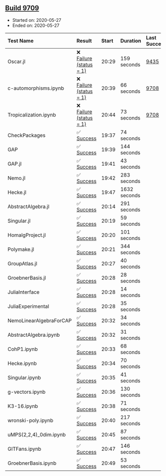 ## [Build 9709](https://oscarci.mathematik.uni-kl.de/job/oscar/9709/)

* Started on: 2020-05-27
* Ended on: 2020-05-27

| Test Name    | Result | Start | Duration | Last Success | First Failure |
|:-------------|:-------|:------|:---------|:-------------|:--------------|
| Oscar.jl | ❌ [Failure (status = 1)](https://oscarci.mathematik.uni-kl.de/job/oscar/9709/artifact/logs/build-9709/Oscar.jl.log) | 20:29 | 159 seconds | [9435](https://oscarci.mathematik.uni-kl.de/job/oscar/9435/) | [9436](https://oscarci.mathematik.uni-kl.de/job/oscar/9436/) |
| c-automorphisms.ipynb | ❌ [Failure (status = 1)](https://oscarci.mathematik.uni-kl.de/job/oscar/9709/artifact/logs/build-9709/c-automorphisms.ipynb.log) | 20:39 | 66 seconds | [9708](https://oscarci.mathematik.uni-kl.de/job/oscar/9708/) | [9709](https://oscarci.mathematik.uni-kl.de/job/oscar/9709/) |
| Tropicalization.ipynb | ❌ [Failure (status = 1)](https://oscarci.mathematik.uni-kl.de/job/oscar/9709/artifact/logs/build-9709/Tropicalization.ipynb.log) | 20:44 | 73 seconds | [9708](https://oscarci.mathematik.uni-kl.de/job/oscar/9708/) | [9709](https://oscarci.mathematik.uni-kl.de/job/oscar/9709/) |
| CheckPackages | ✅ [Success](https://oscarci.mathematik.uni-kl.de/job/oscar/9709/artifact/logs/build-9709/CheckPackages.log) | 19:37 | 74 seconds |  |  |
| GAP | ✅ [Success](https://oscarci.mathematik.uni-kl.de/job/oscar/9709/artifact/logs/build-9709/GAP.log) | 19:39 | 144 seconds |  |  |
| GAP.jl | ✅ [Success](https://oscarci.mathematik.uni-kl.de/job/oscar/9709/artifact/logs/build-9709/GAP.jl.log) | 19:41 | 43 seconds |  |  |
| Nemo.jl | ✅ [Success](https://oscarci.mathematik.uni-kl.de/job/oscar/9709/artifact/logs/build-9709/Nemo.jl.log) | 19:42 | 283 seconds |  |  |
| Hecke.jl | ✅ [Success](https://oscarci.mathematik.uni-kl.de/job/oscar/9709/artifact/logs/build-9709/Hecke.jl.log) | 19:47 | 1632 seconds |  |  |
| AbstractAlgebra.jl | ✅ [Success](https://oscarci.mathematik.uni-kl.de/job/oscar/9709/artifact/logs/build-9709/AbstractAlgebra.jl.log) | 20:14 | 291 seconds |  |  |
| Singular.jl | ✅ [Success](https://oscarci.mathematik.uni-kl.de/job/oscar/9709/artifact/logs/build-9709/Singular.jl.log) | 20:19 | 59 seconds |  |  |
| HomalgProject.jl | ✅ [Success](https://oscarci.mathematik.uni-kl.de/job/oscar/9709/artifact/logs/build-9709/HomalgProject.jl.log) | 20:20 | 101 seconds |  |  |
| Polymake.jl | ✅ [Success](https://oscarci.mathematik.uni-kl.de/job/oscar/9709/artifact/logs/build-9709/Polymake.jl.log) | 20:21 | 344 seconds |  |  |
| GroupAtlas.jl | ✅ [Success](https://oscarci.mathematik.uni-kl.de/job/oscar/9709/artifact/logs/build-9709/GroupAtlas.jl.log) | 20:27 | 40 seconds |  |  |
| GroebnerBasis.jl | ✅ [Success](https://oscarci.mathematik.uni-kl.de/job/oscar/9709/artifact/logs/build-9709/GroebnerBasis.jl.log) | 20:28 | 28 seconds |  |  |
| JuliaInterface | ✅ [Success](https://oscarci.mathematik.uni-kl.de/job/oscar/9709/artifact/logs/build-9709/JuliaInterface.log) | 20:28 | 14 seconds |  |  |
| JuliaExperimental | ✅ [Success](https://oscarci.mathematik.uni-kl.de/job/oscar/9709/artifact/logs/build-9709/JuliaExperimental.log) | 20:28 | 35 seconds |  |  |
| NemoLinearAlgebraForCAP | ✅ [Success](https://oscarci.mathematik.uni-kl.de/job/oscar/9709/artifact/logs/build-9709/NemoLinearAlgebraForCAP.log) | 20:32 | 34 seconds |  |  |
| AbstractAlgebra.ipynb | ✅ [Success](https://oscarci.mathematik.uni-kl.de/job/oscar/9709/artifact/logs/build-9709/AbstractAlgebra.ipynb.log) | 20:32 | 31 seconds |  |  |
| CohP1.ipynb | ✅ [Success](https://oscarci.mathematik.uni-kl.de/job/oscar/9709/artifact/logs/build-9709/CohP1.ipynb.log) | 20:33 | 68 seconds |  |  |
| Hecke.ipynb | ✅ [Success](https://oscarci.mathematik.uni-kl.de/job/oscar/9709/artifact/logs/build-9709/Hecke.ipynb.log) | 20:34 | 70 seconds |  |  |
| Singular.ipynb | ✅ [Success](https://oscarci.mathematik.uni-kl.de/job/oscar/9709/artifact/logs/build-9709/Singular.ipynb.log) | 20:35 | 41 seconds |  |  |
| g-vectors.ipynb | ✅ [Success](https://oscarci.mathematik.uni-kl.de/job/oscar/9709/artifact/logs/build-9709/g-vectors.ipynb.log) | 20:36 | 130 seconds |  |  |
| K3-16.ipynb | ✅ [Success](https://oscarci.mathematik.uni-kl.de/job/oscar/9709/artifact/logs/build-9709/K3-16.ipynb.log) | 20:38 | 71 seconds |  |  |
| wronski-poly.ipynb | ✅ [Success](https://oscarci.mathematik.uni-kl.de/job/oscar/9709/artifact/logs/build-9709/wronski-poly.ipynb.log) | 20:40 | 217 seconds |  |  |
| uMPS(2,2,4)_0dim.ipynb | ✅ [Success](https://oscarci.mathematik.uni-kl.de/job/oscar/9709/artifact/logs/build-9709/uMPS-2-2-4-_0dim.ipynb.log) | 20:45 | 87 seconds |  |  |
| GITFans.ipynb | ✅ [Success](https://oscarci.mathematik.uni-kl.de/job/oscar/9709/artifact/logs/build-9709/GITFans.ipynb.log) | 20:47 | 146 seconds |  |  |
| GroebnerBasis.ipynb | ✅ [Success](https://oscarci.mathematik.uni-kl.de/job/oscar/9709/artifact/logs/build-9709/GroebnerBasis.ipynb.log) | 20:49 | 53 seconds |  |  |
